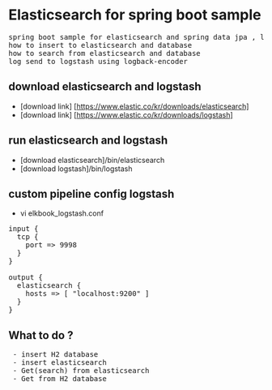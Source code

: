 # Elasticsearch for spring boot sample

<pre>
spring boot sample for elasticsearch and spring data jpa , logstash
how to insert to elasticsearch and database
how to search from elasticsearch and database
log send to logstash using logback-encoder
</pre>

## download elasticsearch and logstash
* [download link] [https://www.elastic.co/kr/downloads/elasticsearch]
* [download link] [https://www.elastic.co/kr/downloads/logstash]

## run elasticsearch and logstash
* [download elasticsearch]/bin/elasticsearch
* [download logstash]/bin/logstash

## custom pipeline config logstash

* vi elkbook_logstash.conf

<pre>
input {
  tcp {
    port => 9998
  }
}

output {
  elasticsearch {
    hosts => [ "localhost:9200" ]
  }
}
</pre>

## What to do ?
<pre>
 - insert H2 database
 - insert elasticsearch
 - Get(search) from elasticsearch
 - Get from H2 database
</pre>
